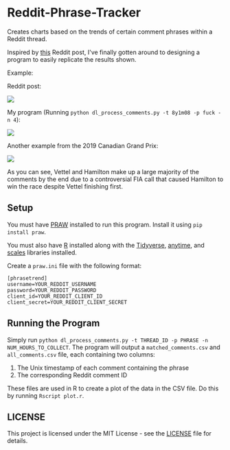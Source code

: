 # Reddit-Phrase-Tracker

Creates charts based on the trends of certain comment phrases within a Reddit thread.

Inspired by [this](https://www.reddit.com/r/dataisbeautiful/comments/8ybsr3/uses_of_the_word_fuck_in_the_rsoccer_match_thread/) Reddit post, I've finally gotten around to designing a program to easily replicate the results shown.

Example:
 
Reddit post:

![](https://i.redd.it/jjy7s72ixj911.png)

My program (Running `python dl_process_comments.py -t 8y1m08 -p fuck -n 4`):  

![](https://imgur.com/inEEHra.png)

Another example from the 2019 Canadian Grand Prix:

![](https://imgur.com/40iREST.png)

As you can see, Vettel and Hamilton make up a large majority of the comments by the end due to a controversial FIA call that caused Hamilton to win the race despite Vettel finishing first.

## Setup

You must have [PRAW](https://praw.readthedocs.io/en/latest/) installed to run this program. Install it using `pip install praw`.

You must also have [R](https://www.r-project.org/) installed along with the [Tidyverse](https://www.tidyverse.org), [anytime](https://github.com/eddelbuettel/anytime), and [scales](https://cran.r-project.org/web/packages/scales/index.html) libraries installed.

Create a `praw.ini` file with the following format:

	[phrasetrend]
	username=YOUR_REDDIT_USERNAME
	password=YOUR_REDDIT_PASSWORD
	client_id=YOUR_REDDIT_CLIENT_ID
	client_secret=YOUR_REDDIT_CLIENT_SECRET  

## Running the Program

Simply run `python dl_process_comments.py -t THREAD_ID -p PHRASE -n NUM_HOURS_TO_COLLECT`. The program will output a `matched_comments.csv` and `all_comments.csv` file, each containing two columns:

1. The Unix timestamp of each comment containing the phrase
2. The corresponding Reddit comment ID

These files are used in R to create a plot of the data in the CSV file. Do this by running `Rscript plot.r`.

## LICENSE

This project is licensed under the MIT License - see the [LICENSE](LICENSE) file for details.
